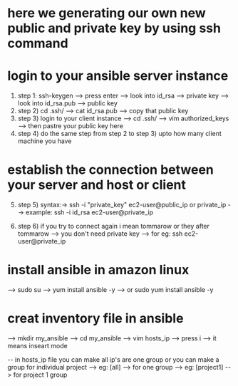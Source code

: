 # here we generating our own new public and private key by using ssh command

# login to your ansible server instance
1) step 1: ssh-keygen
     --> press enter 
   --> look into id_rsa --> private key
   --> look into id_rsa.pub --> public key
2) step 2) cd .ssh/
         --> cat id_rsa.pub
         --> copy that public key
3) step 3) login to your client instance
    --> cd .ssh/
    --> vim authorized_keys
    --> then pastre your public key here
4) step 4) do  the same step from step 2 to step 3) upto how many client machine you have

# establish the connection between your server and host or client 
5)  step 5) syntax:-> ssh -i "private_key" ec2-user@public_ip or private_ip
        --> example: ssh -i id_rsa ec2-user@private_ip

6) step 6) if you try to connect again i mean tommarow or they after tommarow
   --> you don't need private key
   --> for eg: ssh ec2-user@private_ip

# install ansible in amazon linux
--> sudo su
--> yum install ansible -y
--> or sudo yum install ansible -y

# creat inventory file in ansible 
--> mkdir my_ansible
--> cd my_ansible
--> vim hosts_ip
--> press i --> it means inseart mode

-- in hosts_ip file you can make all ip's are one group or you can make a group for individual project
--> eg: [all] --> for one group 
--> eg: [project1] --> for project 1 group

    
